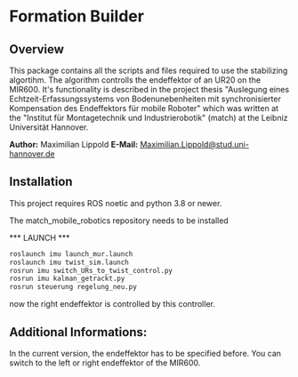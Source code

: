 # Formation Builder
## Overview

This package contains all the scripts and files required to use the stabilizing algortihm. The algorithm controlls the endeffektor of an UR20 on the MIR600. It's functionality is described in the project thesis "Auslegung eines Echtzeit-Erfassungssystems von Bodenunebenheiten mit synchronisierter Kompensation des Endeffektors für mobile Roboter" which was written at the "Institut für Montagetechnik und Industrierobotik" (match) at the Leibniz Universität Hannover.

**Author:** Maximilian Lippold
**E-Mail:** Maximilian.Lippold@stud.uni-hannover.de


## Installation

This project requires ROS noetic and python 3.8 or newer. 

The match_mobile_robotics repository needs to be installed


*** LAUNCH ***
```sh
roslaunch imu launch_mur.launch
roslaunch imu twist_sim.launch
rosrun imu switch_URs_to_twist_control.py
rosrun imu kalman_getrackt.py
rosrun steuerung regelung_neu.py
```

now the right endeffektor is controlled by this controller.


## Additional Informations:
In the current version, the endeffektor has to be specified before. You can switch to the left or right endeffektor of the MIR600. 